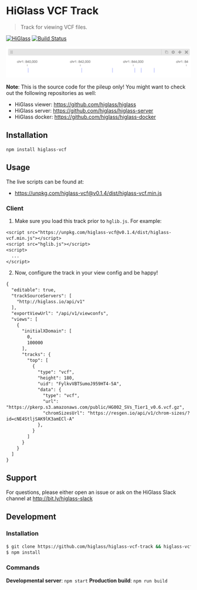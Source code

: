 # HiGlass VCF Track

> Track for viewing VCF files.

[![HiGlass](https://img.shields.io/badge/higlass-👍-red.svg?colorB=0f5d92)](http://higlass.io)
[![Build Status](https://img.shields.io/travis/higlass/higlass-pileup-track/master.svg?colorB=0f5d92)](https://travis-ci.org/higlass/higlass-pileup-track)

<img src="/teaser.png?raw=true" width="600" />

**Note**: This is the source code for the pileup only! You might want to check out the following repositories as well:

- HiGlass viewer: https://github.com/higlass/higlass
- HiGlass server: https://github.com/higlass/higlass-server
- HiGlass docker: https://github.com/higlass/higlass-docker

## Installation

```
npm install higlass-vcf
```

## Usage

The live scripts can be found at:

- https://unpkg.com/higlass-vcf@v0.1.4/dist/higlass-vcf.min.js

### Client

1. Make sure you load this track prior to `hglib.js`. For example:

```
<script src="https://unpkg.com/higlass-vcf@v0.1.4/dist/higlass-vcf.min.js"></script>
<script src="hglib.js"></script>
<script>
  ...
</script>
```

2. Now, configure the track in your view config and be happy!

```
{
  "editable": true,
  "trackSourceServers": [
    "http://higlass.io/api/v1"
  ],
  "exportViewUrl": "/api/v1/viewconfs",
  "views": [
    {
      "initialXDomain": [
        0,
        100000
      ],
      "tracks": {
        "top": [
          {
            "type": "vcf",
            "height": 180,
            "uid": "FylkvVBTSumoJ959HT4-5A",
            "data": {
              "type": "vcf",
              "url": "https://pkerp.s3.amazonaws.com/public/HG002_SVs_Tier1_v0.6.vcf.gz",
              "chromSizesUrl": "https://resgen.io/api/v1/chrom-sizes/?id=cNE4StljSAK9lK3amECl-A"
            },
          }
        ]
      }
    }
  ]
}
```

## Support

For questions, please either open an issue or ask on the HiGlass Slack channel at http://bit.ly/higlass-slack

## Development

### Installation

```bash
$ git clone https://github.com/higlass/higlass-vcf-track && higlass-vcf-track
$ npm install
```

### Commands

**Developmental server**: `npm start`
**Production build**: `npm run build`
